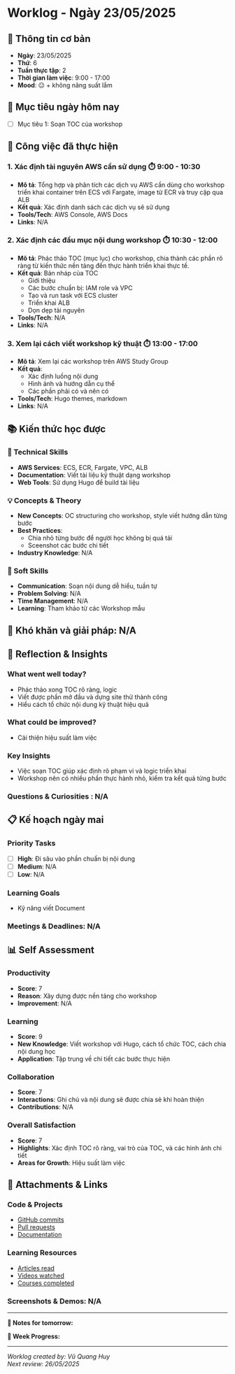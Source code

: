 # Worklog - Ngày 23/05/2025

## 📅 Thông tin cơ bản
- **Ngày**: 23/05/2025
- **Thứ**: 6
- **Tuần thực tập**: 2
- **Thời gian làm việc**: 9:00 - 17:00
- **Mood**: 😐 + không năng suất lắm

## 🎯 Mục tiêu ngày hôm nay
- [ ] Mục tiêu 1: Soạn TOC của workshop
  
## 💼 Công việc đã thực hiện

### 1. Xác định tài nguyên AWS cần sử dụng ⏱️ 9:00 - 10:30
- **Mô tả**: Tổng hợp và phân tích các dịch vụ AWS cần dùng cho workshop triển khai container trên ECS với Fargate, image từ ECR và truy cập qua ALB
- **Kết quả**: Xác định danh sách các dịch vụ sẽ sử dụng
- **Tools/Tech**: AWS Console, AWS Docs
- **Links**: N/A

### 2. Xác định các đầu mục nội dung workshop ⏱️ 10:30 - 12:00
- **Mô tả**: Phác thảo TOC (mục lục) cho workshop, chia thành các phần rõ ràng từ kiến thức nền tảng đến thực hành triển khai thực tế.
- **Kết quả**: Bản nháp của TOC
    - Giới thiệu
    - Các bước chuẩn bị: IAM role và VPC
    - Tạo và run task với ECS cluster
    - Triển khai ALB
    - Dọn dẹp tài nguyên
- **Tools/Tech**: N/A
- **Links**: N/A

### 3. Xem lại cách viết workshop kỹ thuật ⏱️ 13:00 - 17:00
- **Mô tả**: Xem lại các workshop trên AWS Study Group
- **Kết quả**: 
    - Xác định luồng nội dung
    - Hình ảnh và hướng dẫn cụ thể
    - Các phần phải có và nên có
- **Tools/Tech**: Hugo themes, markdown
- **Links**: N/A

## 📚 Kiến thức học được

### 🔧 Technical Skills
- **AWS Services**: ECS, ECR, Fargate, VPC, ALB
- **Documentation**: Viết tài liệu kỹ thuật dạng workshop
- **Web Tools**: Sử dụng Hugo để build tài liệu

### 💡 Concepts & Theory
- **New Concepts**: OC structuring cho workshop, style viết hướng dẫn từng bước
- **Best Practices**: 
    - Chia nhỏ từng bước để người học không bị quá tải
    - Sceenshot các bước chi tiết
- **Industry Knowledge**: N/A

### 🤝 Soft Skills
- **Communication**: Soạn nội dung dễ hiểu, tuần tự
- **Problem Solving**: N/A
- **Time Management**: N/A
- **Learning**: Tham khảo từ các Workshop mẫu

## 🚧 Khó khăn và giải pháp: N/A

## 💭 Reflection & Insights

### What went well today?
- Phác thảo xong TOC rõ ràng, logic
- Viết được phần mở đầu và dựng site thử thành công
- Hiểu cách tổ chức nội dung kỹ thuật hiệu quả

### What could be improved?
- Cải thiện hiệu suất làm việc

### Key Insights
- Việc soạn TOC giúp xác định rõ phạm vi và logic triển khai
- Workshop nên có nhiều phần thực hành nhỏ, kiểm tra kết quả từng bước

### Questions & Curiosities : N/A

## 📋 Kế hoạch ngày mai

### Priority Tasks
- [ ] **High**: Đi sâu vào phần chuẩn bị nội dung
- [ ] **Medium**: N/A
- [ ] **Low**: N/A

### Learning Goals
- Kỹ năng viết Document

### Meetings & Deadlines: N/A

## 📊 Self Assessment

### Productivity
- **Score**:  7
- **Reason**: Xây dựng được nền tảng cho workshop
- **Improvement**: N/A

### Learning
- **Score**: 9
- **New Knowledge**: Viết workshop với Hugo, cách tổ chức TOC, cách chia nội dung học
- **Application**: Tập trung về chi tiết các bước thực hiện

### Collaboration
- **Score**: 7
- **Interactions**: Ghi chú và nội dung sẽ được chia sẻ khi hoàn thiện
- **Contributions**: N/A

### Overall Satisfaction
- **Score**: 7
- **Highlights**: Xác định TOC rõ ràng, vai trò của TOC, và các hình ảnh chi tiết
- **Areas for Growth**: Hiệu suất làm việc 

## 📎 Attachments & Links

### Code & Projects
- [GitHub commits](link)
- [Pull requests](link)
- [Documentation](link)

### Learning Resources
- [Articles read](link)
- [Videos watched](link)
- [Courses completed](link)

### Screenshots & Demos: N/A

---

**📝 Notes for tomorrow:**


**🎯 Week Progress:**


---
*Worklog created by: Vũ Quang Huy*  
*Next review: 26/05/2025*
